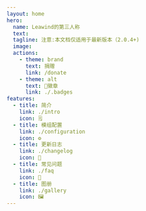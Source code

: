 ```yaml
---
layout: home
hero:
  name: Leawind的第三人称
  text: 
  tagline: 注意:本文档仅适用于最新版本（2.0.4+)
  image: 
  actions:
    - theme: brand
      text: 捐赠
      link: /donate
    - theme: alt
      text: 🏅徽章
      link: ./.badges
features:
  - title: 简介
    link: ./intro
    icon: 🗒
  - title: 模组配置
    link: ./configuration
    icon: ⚙️
  - title: 更新日志
    link: ./changelog
    icon: 📝
  - title: 常见问题
    link: ./faq
    icon: 💬
  - title: 图册
    link: ./gallery
    icon: 🖼
---
```

